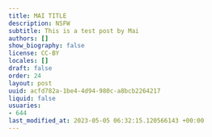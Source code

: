 ```yaml
---
title: MAI TITLE
description: NSFW
subtitle: This is a test post by Mai
authors: []
show_biography: false
license: CC-BY
locales: []
draft: false
order: 24
layout: post
uuid: acfd782a-1be4-4d94-980c-a8bcb2264217
liquid: false
usuaries:
- 644
last_modified_at: 2023-05-05 06:32:15.120566143 +00:00
---
```


<p style="text-align:start"></p>